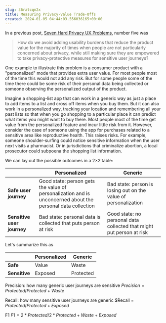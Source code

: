 ```yaml
---  
slug: 36ratcqn2x
title: Measuring Privacy-Value Trade-Offs
created: 2024-01-05 04:44:03.556036165+00:00
---  
```

In a previous post, [Seven Hard Privacy UX Problems][1], number five was

> How do we avoid adding usability burdens that reduce the product value for the majority of times when people are not particularly concerned about privacy, while still making sure they are empowered to take privacy-protective measures for sensitive user journeys?

One example to illustrate this problem is a consumer product with a "personalized" mode that provides extra user value. For most people most of the time this would not add any risk. But for some people some of the time there could be some risk of their personal data being collected or someone observing the personalized output of the product.

Imagine a shopping-list app that can work in a generic way as just a place to add items to a list and cross off items when you buy them. But it can also work in a personalized way, tracking your location and remembering all your past lists so that when you go shopping to a particular place it can predict what items you might want to buy there. Most people most of the time get value from the personalized feature and incur little risk from it. However, consider the case of someone using the app for purchases related to a sensitive area like reproductive health. This raises risks. For example, someone shoulder-surfing could notice sensitive information when the user next visits a pharmacist. Or in jurisdictions that criminalize abortion, a local prosecutor could subpoena the shopping list information.

We can lay out the possible outcomes in a 2×2 table:

|    |Personalized|Generic|
|---|---|---|
|**Safe user journey**|Good state: person gets the value of personalization and is unconcerned about the personal data collection|Bad state: person is losing out on the value of personalization|
|**Sensitive user journey**|Bad state: personal data is collected that puts person at risk|Good state: no personal data collected that might put person at risk|

Let's summarize this as

|    |Personalized|Generic|
|---|---|---|
|**Safe**|Value|Waste|
|**Sensitive**|Exposed|Protected|

Precision: how many generic user journeys are sensitive
$Precision = Protected / {Protected + Waste}$

Recall: how many sensitive user journeys are generic
$Recall = $Protected / {Protected + Exposed}$

F1
$F1 = 2 * Protected / {2 * Protected  + Waste + Exposed}$

[1]: https://eamonn.org/seven-hard-privacy-ux-problems



